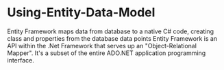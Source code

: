 # Using-Entity-Data-Model
Entity Framework maps data from database to  a native C# code, creating class and properties from the database data points
Entity Framework is an API within the .Net Framework that serves up  an "Object-Relational Mapper". It's a subset of the entire ADO.NET application programming interface. 

